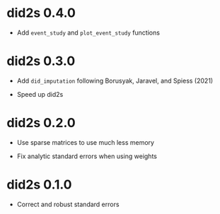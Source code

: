 # did2s 0.4.0

* Add `event_study` and `plot_event_study` functions

# did2s 0.3.0

* Add `did_imputation` following Borusyak, Jaravel, and Spiess (2021)

* Speed up did2s

# did2s 0.2.0

* Use sparse matrices to use much less memory

* Fix analytic standard errors when using weights

# did2s 0.1.0

* Correct and robust standard errors
